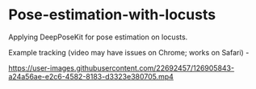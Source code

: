 


# Pose-estimation-with-locusts

Applying DeepPoseKit for pose estimation on locusts. 

Example tracking (video may have issues on Chrome; works on Safari) -

https://user-images.githubusercontent.com/22692457/126905843-a24a56ae-e2c6-4582-8183-d3323e380705.mp4
